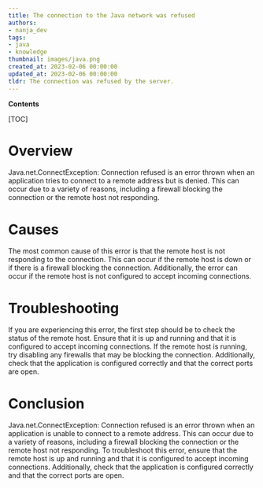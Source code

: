 ```yaml
---
title: The connection to the Java network was refused
authors:
- nanja_dev
tags:
- java
- knowledge
thumbnail: images/java.png
created_at: 2023-02-06 00:00:00
updated_at: 2023-02-06 00:00:00
tldr: The connection was refused by the server.
---
```


**Contents**

[TOC]

# Overview
Java.net.ConnectException: Connection refused is an error thrown when an application tries to connect to a remote address but is denied. This can occur due to a variety of reasons, including a firewall blocking the connection or the remote host not responding.

# Causes
The most common cause of this error is that the remote host is not responding to the connection. This can occur if the remote host is down or if there is a firewall blocking the connection. Additionally, the error can occur if the remote host is not configured to accept incoming connections.

# Troubleshooting
If you are experiencing this error, the first step should be to check the status of the remote host. Ensure that it is up and running and that it is configured to accept incoming connections. If the remote host is running, try disabling any firewalls that may be blocking the connection. Additionally, check that the application is configured correctly and that the correct ports are open.

# Conclusion
Java.net.ConnectException: Connection refused is an error thrown when an application is unable to connect to a remote address. This can occur due to a variety of reasons, including a firewall blocking the connection or the remote host not responding. To troubleshoot this error, ensure that the remote host is up and running and that it is configured to accept incoming connections. Additionally, check that the application is configured correctly and that the correct ports are open.
